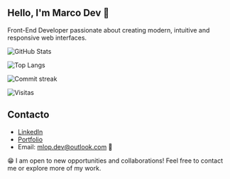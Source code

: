 
## Hello, I'm Marco Dev 👋
Front-End Developer passionate about creating modern, intuitive and responsive web interfaces.

![GitHub Stats](https://github-readme-stats.vercel.app/api?username=MarcoLc94&show_icons=true&theme=radical)

![Top Langs](https://github-readme-stats.vercel.app/api/top-langs/?username=MarcoLc94&layout=compact&theme=radical)

![Commit streak](https://github-readme-streak-stats.herokuapp.com/?user=MarcoLc94&theme=radical)

![Visitas](https://komarev.com/ghpvc/?username=MarcoLc94&color=brightgreen)

## Contacto
- [LinkedIn](https://www.linkedin.com/in/marcolc94/)
- [Portfolio](https://marco-dev-site.netlify.app/)
- Email: mlop.dev@outlook.com 📧

😁 I am open to new opportunities and collaborations! Feel free to contact me or explore more of my work.
